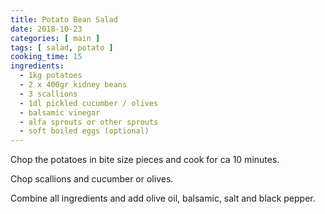 ```yaml
---
title: Potato Bean Salad
date: 2018-10-23
categories: [ main ]
tags: [ salad, potato ]
cooking_time: 15
ingredients:
  - 1kg potatoes
  - 2 x 400gr kidney beans
  - 3 scallions
  - 1dl pickled cucumber / olives
  - balsamic vinegar
  - alfa sprouts or other sprouts
  - soft boiled eggs (optional)
---
```


Chop the potatoes in bite size pieces and cook for ca 10 minutes.

Chop scallions and cucumber or olives.

Combine all ingredients and add olive oil, balsamic, salt and black pepper.
